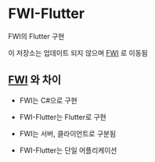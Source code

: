 # FWI-Flutter

FWI의 Flutter 구현

이 저장소는 업데이트 되지 않으며 [FWI][GIT-FWI] 로 이동됨

[GIT-FWI]: https://github.com/hve4638/FWI

## [FWI][GIT-FWI] 와 차이
- FWI는 C#으로 구현
- FWI-Flutter는 Flutter로 구현

- FWI는 서버, 클라이언트로 구분됨
- FWI-Flutter는 단일 어플리케이션
